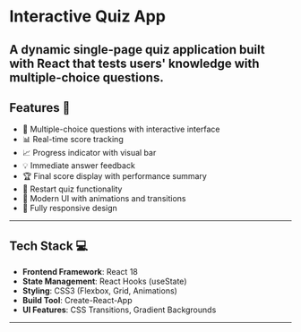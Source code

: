 # Interactive Quiz App 

A dynamic single-page quiz application built with React that tests users' knowledge with multiple-choice questions.
---------------------------------------------------------------------------------------------------------------------------
## Features 🚀
- 🎯 Multiple-choice questions with interactive interface
- 📊 Real-time score tracking
- 📈 Progress indicator with visual bar
- 💡 Immediate answer feedback
- 🏆 Final score display with performance summary
- 🔄 Restart quiz functionality
- 🎨 Modern UI with animations and transitions
- 📱 Fully responsive design
---------------------------------------------------------------------------------------------------------------------------
## Tech Stack 💻
- **Frontend Framework**: React 18
- **State Management**: React Hooks (useState)
- **Styling**: CSS3 (Flexbox, Grid, Animations)
- **Build Tool**: Create-React-App
- **UI Features**: CSS Transitions, Gradient Backgrounds
---------------------------------------------------------------------------------------------------------------------------
